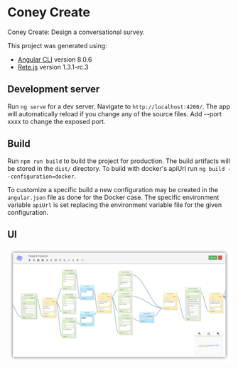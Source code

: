 # Coney Create

Coney Create: Design a conversational survey.

This project was generated using: 
- [Angular CLI](https://github.com/angular/angular-cli) version 8.0.6 
- [Rete.js](https://github.com/retejs/rete) version 1.3.1-rc.3


## Development server

Run `ng serve` for a dev server. Navigate to `http://localhost:4200/`. The app will automatically reload if you change any of the source files.
Add --port xxxx to change the exposed port.

## Build

Run `npm run build` to build the project for production. The build artifacts will be stored in the `dist/` directory. 
To build with docker's apiUrl run `ng build --configuration=docker`.

To customize a specific build a new configuration may be created in the `angular.json` file as done for the Docker case. The specific environment variable `apiUrl` is set replacing the environment variable file for the given configuration.

## UI

![Coney Create UI](/src/assets/create-ui.PNG)
